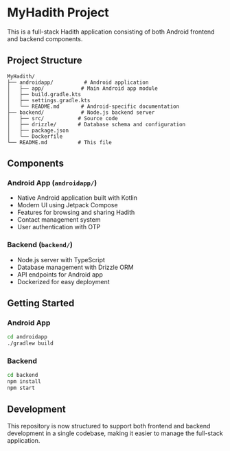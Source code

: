 # MyHadith Project

This is a full-stack Hadith application consisting of both Android frontend and backend components.

## Project Structure

```
MyHadith/
├── androidapp/          # Android application
│   ├── app/            # Main Android app module
│   ├── build.gradle.kts
│   ├── settings.gradle.kts
│   └── README.md       # Android-specific documentation
├── backend/            # Node.js backend server
│   ├── src/           # Source code
│   ├── drizzle/       # Database schema and configuration
│   ├── package.json
│   └── Dockerfile
└── README.md          # This file
```

## Components

### Android App (`androidapp/`)
- Native Android application built with Kotlin
- Modern UI using Jetpack Compose
- Features for browsing and sharing Hadith
- Contact management system
- User authentication with OTP

### Backend (`backend/`)
- Node.js server with TypeScript
- Database management with Drizzle ORM
- API endpoints for Android app
- Dockerized for easy deployment

## Getting Started

### Android App
```bash
cd androidapp
./gradlew build
```

### Backend
```bash
cd backend
npm install
npm start
```

## Development

This repository is now structured to support both frontend and backend development in a single codebase, making it easier to manage the full-stack application.
